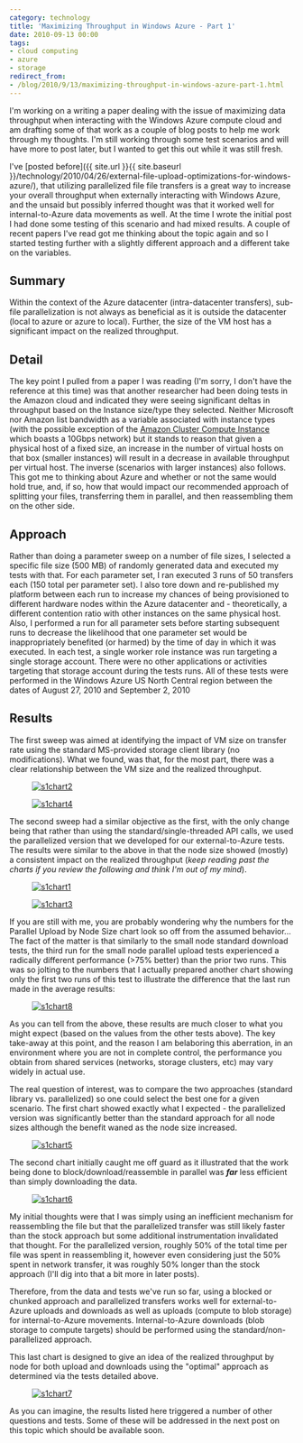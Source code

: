 ```yaml
---
category: technology
title: 'Maximizing Throughput in Windows Azure - Part 1'
date: 2010-09-13 00:00
tags:
- cloud computing
- azure
- storage
redirect_from:
- /blog/2010/9/13/maximizing-throughput-in-windows-azure-part-1.html
---
```

I'm working on a writing a paper dealing with the issue of maximizing data throughput when interacting with the Windows Azure compute cloud and am drafting some of that work as a couple of blog posts to help me work through my thoughts. I'm still working through some test scenarios and will have more to post later, but I wanted to get this out while it was still fresh.

I've [posted before]({{ site.url }}{{ site.baseurl }}/technology/2010/04/26/external-file-upload-optimizations-for-windows-azure/), that utilizing parallelized file file transfers is a great way to increase your overall throughput when externally interacting with Windows Azure, and the unsaid but possibly inferred thought was that it worked well for internal-to-Azure data movements as well. At the time I wrote the initial post I had done some testing of this scenario and had mixed results. A couple of recent papers I've read got me thinking about the topic again and so I started testing further with a slightly different approach and a different take on the variables.

## Summary

Within the context of the Azure datacenter (intra-datacenter transfers), sub-file parallelization is not always as beneficial as it is outside the datacenter (local to azure or azure to local). Further, the size of the VM host has a significant impact on the realized throughput.

## Detail

The key point I pulled from a paper I was reading (I'm sorry, I don't have the reference at this time) was that another researcher had been doing tests in the Amazon cloud and indicated they were seeing significant deltas in throughput based on the Instance size/type they selected. Neither Microsoft nor Amazon list bandwidth as a variable associated with instance types (with the possible exception of the [Amazon Cluster Compute Instance](http://aws.typepad.com/aws/2010/07/the-new-amazon-ec2-instance-type-the-cluster-compute-instance.html) which boasts a 10Gbps network) but it stands to reason that given a physical host of a fixed size, an increase in the number of virtual hosts on that box (smaller instances) will result in a decrease in available throughput per virtual host. The inverse (scenarios with larger instances) also follows. This got me to thinking about Azure and whether or not the same would hold true, and, if so, how that would impact our recommended approach of splitting your files, transferring them in parallel, and then reassembling them on the other side.

## Approach

Rather than doing a parameter sweep on a number of file sizes, I selected a specific file size (500 MB) of randomly generated data and executed my tests with that. For each parameter set, I ran executed 3 runs of 50 transfers each (150 total per parameter set). I also tore down and re-published my platform between each run to increase my chances of being provisioned to different hardware nodes within the Azure datacenter and - theoretically, a different contention ratio with other instances on the same physical host. Also, I performed a run for all parameter sets before starting subsequent runs to decrease the likelihood that one parameter set would be inappropriately benefited (or harmed) by the time of day in which it was executed. In each test, a single worker role instance was run targeting a single storage account. There were no other applications or activities targeting that storage account during the tests runs. All of these tests were performed in the Windows Azure US North Central region between the dates of August 27, 2010 and September 2, 2010

## Results

The first sweep was aimed at identifying the impact of VM size on transfer rate using the standard MS-provided storage client library (no modifications). What we found, was that, for the most part, there was a clear relationship between the VM size and the realized throughput.

<figure class="align-center">
  <a href="{{ site.url }}{{ site.baseurl }}/images/s1chart2.png"><img src="{{ site.url }}{{ site.baseurl }}/images/s1chart2.png" alt="s1chart2"></a>
</figure>

<figure class="align-center">
  <a href="{{ site.url }}{{ site.baseurl }}/images/s1chart4.png"><img src="{{ site.url }}{{ site.baseurl }}/images/s1chart4.png" alt="s1chart4"></a>
</figure>

The second sweep had a similar objective as the first, with the only change being that rather than using the standard/single-threaded API calls, we used the parallelized version that we developed for our external-to-Azure tests. The results were similar to the above in that the node size showed (mostly) a consistent impact on the realized throughput (_keep reading past the charts if you review the following and think I'm out of my mind_).

<figure class="align-center">
  <a href="{{ site.url }}{{ site.baseurl }}/images/s1chart1.png"><img src="{{ site.url }}{{ site.baseurl }}/images/s1chart1.png" alt="s1chart1"></a>
</figure>

<figure class="align-center">
  <a href="{{ site.url }}{{ site.baseurl }}/images/s1chart3.png"><img src="{{ site.url }}{{ site.baseurl }}/images/s1chart3.png" alt="s1chart3"></a>
</figure>

If you are still with me, you are probably wondering why the numbers for the Parallel Upload by Node Size chart look so off from the assumed behavior... The fact of the matter is that similarly to the small node standard download tests, the third run for the small node parallel upload tests experienced a radically different performance (>75% better) than the prior two runs. This was so jolting to the numbers that I actually prepared another chart showing only the first two runs of this test to illustrate the difference that the last run made in the average results:

<figure class="align-center">
  <a href="{{ site.url }}{{ site.baseurl }}/images/s1chart8.png"><img src="{{ site.url }}{{ site.baseurl }}/images/s1chart8.png" alt="s1chart8"></a>
</figure>

As you can tell from the above, these results are much closer to what you might expect (based on the values from the other tests above). The key take-away at this point, and the reason I am belaboring this aberration, in an environment where you are not in complete control, the performance you obtain from shared services (networks, storage clusters, etc) may vary widely in actual use.

The real question of interest, was to compare the two approaches (standard library vs. parallelized) so one could select the best one for a given scenario. The first chart showed exactly what I expected - the parallelized version was significantly better than the standard approach for all node sizes although the benefit waned as the node size increased.

<figure class="align-center">
  <a href="{{ site.url }}{{ site.baseurl }}/images/s1chart5.png"><img src="{{ site.url }}{{ site.baseurl }}/images/s1chart5.png" alt="s1chart5"></a>
</figure>

The second chart initially caught me off guard as it illustrated that the work being done to block/download/reassemble in parallel was __*far*__ less efficient than simply downloading the data.

<figure class="align-center">
  <a href="{{ site.url }}{{ site.baseurl }}/images/s1chart6.png"><img src="{{ site.url }}{{ site.baseurl }}/images/s1chart6.png" alt="s1chart6"></a>
</figure>

My initial thoughts were that I was simply using an inefficient mechanism for reassembling the file but that the parallelized transfer was still likely faster than the stock approach but some additional instrumentation invalidated that thought. For the parallelized version, roughly 50% of the total time per file was spent in reassembling it, however even considering just the 50% spent in network transfer, it was roughly 50% longer than the stock approach (I'll dig into that a bit more in later posts).

Therefore, from the data and tests we've run so far, using a blocked or chunked approach and parallelized transfers works well for external-to-Azure uploads and downloads as well as uploads (compute to blob storage) for internal-to-Azure movements. Internal-to-Azure downloads (blob storage to compute targets) should be performed using the standard/non-parallelized approach.

This last chart is designed to give an idea of the realized throughput by node for both upload and downloads using the "optimal" approach as determined via the tests detailed above.

<figure class="align-center">
  <a href="{{ site.url }}{{ site.baseurl }}/images/s1chart7.png"><img src="{{ site.url }}{{ site.baseurl }}/images/s1chart7.png" alt="s1chart7"></a>
</figure>

As you can imagine, the results listed here triggered a number of other questions and tests. Some of these will be addressed in the next post on this topic which should be available soon.
